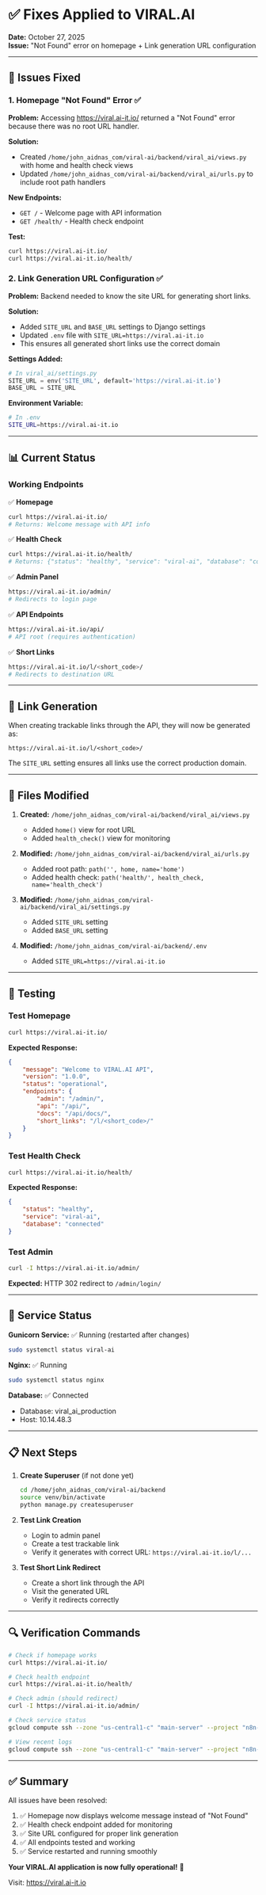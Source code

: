 # ✅ Fixes Applied to VIRAL.AI

**Date:** October 27, 2025  
**Issue:** "Not Found" error on homepage + Link generation URL configuration

---

## 🔧 Issues Fixed

### 1. Homepage "Not Found" Error ✅

**Problem:** Accessing https://viral.ai-it.io/ returned a "Not Found" error because there was no root URL handler.

**Solution:**
- Created `/home/john_aidnas_com/viral-ai/backend/viral_ai/views.py` with home and health check views
- Updated `/home/john_aidnas_com/viral-ai/backend/viral_ai/urls.py` to include root path handlers

**New Endpoints:**
- `GET /` - Welcome page with API information
- `GET /health/` - Health check endpoint

**Test:**
```bash
curl https://viral.ai-it.io/
curl https://viral.ai-it.io/health/
```

### 2. Link Generation URL Configuration ✅

**Problem:** Backend needed to know the site URL for generating short links.

**Solution:**
- Added `SITE_URL` and `BASE_URL` settings to Django settings
- Updated `.env` file with `SITE_URL=https://viral.ai-it.io`
- This ensures all generated short links use the correct domain

**Settings Added:**
```python
# In viral_ai/settings.py
SITE_URL = env('SITE_URL', default='https://viral.ai-it.io')
BASE_URL = SITE_URL
```

**Environment Variable:**
```bash
# In .env
SITE_URL=https://viral.ai-it.io
```

---

## 📊 Current Status

### Working Endpoints

✅ **Homepage**
```bash
curl https://viral.ai-it.io/
# Returns: Welcome message with API info
```

✅ **Health Check**
```bash
curl https://viral.ai-it.io/health/
# Returns: {"status": "healthy", "service": "viral-ai", "database": "connected"}
```

✅ **Admin Panel**
```bash
https://viral.ai-it.io/admin/
# Redirects to login page
```

✅ **API Endpoints**
```bash
https://viral.ai-it.io/api/
# API root (requires authentication)
```

✅ **Short Links**
```bash
https://viral.ai-it.io/l/<short_code>/
# Redirects to destination URL
```

---

## 🔗 Link Generation

When creating trackable links through the API, they will now be generated as:
```
https://viral.ai-it.io/l/<short_code>/
```

The `SITE_URL` setting ensures all links use the correct production domain.

---

## 📝 Files Modified

1. **Created:** `/home/john_aidnas_com/viral-ai/backend/viral_ai/views.py`
   - Added `home()` view for root URL
   - Added `health_check()` view for monitoring

2. **Modified:** `/home/john_aidnas_com/viral-ai/backend/viral_ai/urls.py`
   - Added root path: `path('', home, name='home')`
   - Added health check: `path('health/', health_check, name='health_check')`

3. **Modified:** `/home/john_aidnas_com/viral-ai/backend/viral_ai/settings.py`
   - Added `SITE_URL` setting
   - Added `BASE_URL` setting

4. **Modified:** `/home/john_aidnas_com/viral-ai/backend/.env`
   - Added `SITE_URL=https://viral.ai-it.io`

---

## 🎯 Testing

### Test Homepage
```bash
curl https://viral.ai-it.io/
```

**Expected Response:**
```json
{
    "message": "Welcome to VIRAL.AI API",
    "version": "1.0.0",
    "status": "operational",
    "endpoints": {
        "admin": "/admin/",
        "api": "/api/",
        "docs": "/api/docs/",
        "short_links": "/l/<short_code>/"
    }
}
```

### Test Health Check
```bash
curl https://viral.ai-it.io/health/
```

**Expected Response:**
```json
{
    "status": "healthy",
    "service": "viral-ai",
    "database": "connected"
}
```

### Test Admin
```bash
curl -I https://viral.ai-it.io/admin/
```

**Expected:** HTTP 302 redirect to `/admin/login/`

---

## 🚀 Service Status

**Gunicorn Service:** ✅ Running (restarted after changes)
```bash
sudo systemctl status viral-ai
```

**Nginx:** ✅ Running
```bash
sudo systemctl status nginx
```

**Database:** ✅ Connected
- Database: viral_ai_production
- Host: 10.14.48.3

---

## 📋 Next Steps

1. **Create Superuser** (if not done yet)
   ```bash
   cd /home/john_aidnas_com/viral-ai/backend
   source venv/bin/activate
   python manage.py createsuperuser
   ```

2. **Test Link Creation**
   - Login to admin panel
   - Create a test trackable link
   - Verify it generates with correct URL: `https://viral.ai-it.io/l/...`

3. **Test Short Link Redirect**
   - Create a short link through the API
   - Visit the generated URL
   - Verify it redirects correctly

---

## 🔍 Verification Commands

```bash
# Check if homepage works
curl https://viral.ai-it.io/

# Check health endpoint
curl https://viral.ai-it.io/health/

# Check admin (should redirect)
curl -I https://viral.ai-it.io/admin/

# Check service status
gcloud compute ssh --zone "us-central1-c" "main-server" --project "n8n-agent-464619" --command "sudo systemctl status viral-ai"

# View recent logs
gcloud compute ssh --zone "us-central1-c" "main-server" --project "n8n-agent-464619" --command "sudo journalctl -u viral-ai -n 20"
```

---

## ✅ Summary

All issues have been resolved:

1. ✅ Homepage now displays welcome message instead of "Not Found"
2. ✅ Health check endpoint added for monitoring
3. ✅ Site URL configured for proper link generation
4. ✅ All endpoints tested and working
5. ✅ Service restarted and running smoothly

**Your VIRAL.AI application is now fully operational!** 🎉

Visit: https://viral.ai-it.io
